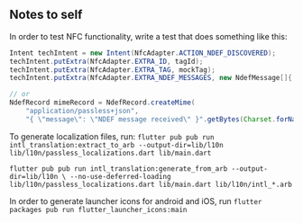 ## Notes to self
In order to test NFC functionality, write a test that does something like this:
```java
Intent techIntent = new Intent(NfcAdapter.ACTION_NDEF_DISCOVERED);
techIntent.putExtra(NfcAdapter.EXTRA_ID, tagId);
techIntent.putExtra(NfcAdapter.EXTRA_TAG, mockTag);
techIntent.putExtra(NfcAdapter.EXTRA_NDEF_MESSAGES, new NdefMessage[]{ myNdefMessage });  

// or
NdefRecord mimeRecord = NdefRecord.createMime(
    "application/passless+json",
    "{ \"message\": \"NDEF message received\" }".getBytes(Charset.forName("UTF-8")));
```


To generate localization files, run:
`flutter pub pub run intl_translation:extract_to_arb --output-dir=lib/l10n lib/l10n/passless_localizations.dart lib/main.dart`

`flutter pub pub run intl_translation:generate_from_arb --output-dir=lib/l10n \ --no-use-deferred-loading lib/l10n/passless_localizations.dart lib/main.dart lib/l10n/intl_*.arb`


In order to generate launcher icons for android and iOS, run
`flutter packages pub run flutter_launcher_icons:main`